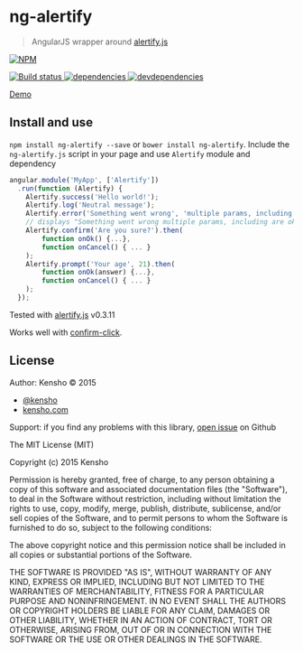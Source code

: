 # ng-alertify

> AngularJS wrapper around [alertify.js](http://fabien-d.github.io/alertify.js/)

[![NPM][ng-alertify-icon] ][ng-alertify-url]

[![Build status][ng-alertify-ci-image] ][ng-alertify-ci-url]
[![dependencies][ng-alertify-dependencies-image] ][ng-alertify-dependencies-url]
[![devdependencies][ng-alertify-devdependencies-image] ][ng-alertify-devdependencies-url]

[ng-alertify-icon]: https://nodei.co/npm/ng-alertify.png?downloads=true
[ng-alertify-url]: https://npmjs.org/package/ng-alertify
[ng-alertify-ci-image]: https://travis-ci.org/kensho/ng-alertify.png?branch=master
[ng-alertify-ci-url]: https://travis-ci.org/kensho/ng-alertify
[ng-alertify-dependencies-image]: https://david-dm.org/kensho/ng-alertify.png
[ng-alertify-dependencies-url]: https://david-dm.org/kensho/ng-alertify
[ng-alertify-devdependencies-image]: https://david-dm.org/kensho/ng-alertify/dev-status.png
[ng-alertify-devdependencies-url]: https://david-dm.org/kensho/ng-alertify#info=devDependencies

[Demo](http://kensho.github.io/ng-alertify/)

## Install and use

`npm install ng-alertify --save` or `bower install ng-alertify`.
Include the `ng-alertify.js` script in your page and use `Alertify` module and dependency

```js
angular.module('MyApp', ['Alertify'])
  .run(function (Alertify) {
    Alertify.success('Hello world!');
    Alertify.log('Neutral message');
    Alertify.error('Something went wrong', 'multiple params, including', new Error('are ok'));
    // displays "Something went wrong multiple params, including are ok"
    Alertify.confirm('Are you sure?').then(
        function onOk() {...}, 
        function onCancel() { ... }
    );
    Alertify.prompt('Your age', 21).then(
        function onOk(answer) {...}, 
        function onCancel() { ... }
    );
  });
```

Tested with [alertify.js](http://fabien-d.github.io/alertify.js/) v0.3.11

Works well with [confirm-click](https://github.com/bahmutov/confirm-click).

## License

Author: Kensho &copy; 2015

* [@kensho](https://twitter.com/kensho)
* [kensho.com](http://kensho.com)

Support: if you find any problems with this library,
[open issue](https://github.com/kensho/ng-alertify/issues) on Github


The MIT License (MIT)

Copyright (c) 2015 Kensho

Permission is hereby granted, free of charge, to any person obtaining a copy of
this software and associated documentation files (the "Software"), to deal in
the Software without restriction, including without limitation the rights to
use, copy, modify, merge, publish, distribute, sublicense, and/or sell copies of
the Software, and to permit persons to whom the Software is furnished to do so,
subject to the following conditions:

The above copyright notice and this permission notice shall be included in all
copies or substantial portions of the Software.

THE SOFTWARE IS PROVIDED "AS IS", WITHOUT WARRANTY OF ANY KIND, EXPRESS OR
IMPLIED, INCLUDING BUT NOT LIMITED TO THE WARRANTIES OF MERCHANTABILITY, FITNESS
FOR A PARTICULAR PURPOSE AND NONINFRINGEMENT. IN NO EVENT SHALL THE AUTHORS OR
COPYRIGHT HOLDERS BE LIABLE FOR ANY CLAIM, DAMAGES OR OTHER LIABILITY, WHETHER
IN AN ACTION OF CONTRACT, TORT OR OTHERWISE, ARISING FROM, OUT OF OR IN
CONNECTION WITH THE SOFTWARE OR THE USE OR OTHER DEALINGS IN THE SOFTWARE.




